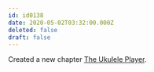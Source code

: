 ```yaml
---
id: id0138
date: 2020-05-02T03:32:00.000Z
deleted: false
draft: false
---
```


Created a new chapter [The Ukulele Player][1].

[1]: the-ukulele-player.html